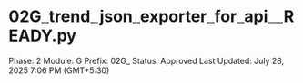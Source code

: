 # 02G_trend_json_exporter_for_api__READY.py

Phase: 2
Module: G
Prefix: 02G_
Status: Approved
Last Updated: July 28, 2025 7:06 PM (GMT+5:30)
